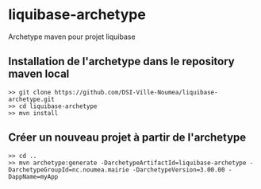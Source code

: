 # liquibase-archetype

Archetype maven pour projet liquibase

## Installation de l'archetype dans le repository maven local

```
>> git clone https://github.com/DSI-Ville-Noumea/liquibase-archetype.git
>> cd liquibase-archetype
>> mvn install
```

## Créer un nouveau projet à partir de l'archetype

```
>> cd ..
>> mvn archetype:generate -DarchetypeArtifactId=liquibase-archetype -DarchetypeGroupId=nc.noumea.mairie -DarchetypeVersion=3.00.00 -DappName=myApp
```



